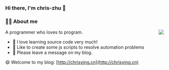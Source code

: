 ### Hi there, I'm chris-zhu 👋
### 👨‍🚒 About me

<img align="right" src="https://github-readme-stats.vercel.app/api?username=chris-zhu&show_icons=true&theme=tokyonight">

A programmer who loves to program.
- 🍁 I love learning source code very much!
- 🎈 Like to create some js scripts to resolve automation problems
- 💬 Please leave a message on my blog.

😄 Welcome to my blog: [http://chrisying.cn](http://chrisying.cn)





<!--
**chris-zhu/chris-zhu** is a ✨ _special_ ✨ repository because its `README.md` (this file) appears on your GitHub profile.

Here are some ideas to get you started:

- 🔭 I’m currently working on ...
- 🌱 I’m currently learning ...
- 👯 I’m looking to collaborate on ...
- 🤔 I’m looking for help with ...
- 💬 Ask me about ...
- 📫 How to reach me: ...
- 😄 Pronouns: ...
- ⚡ Fun fact: ...
-->

